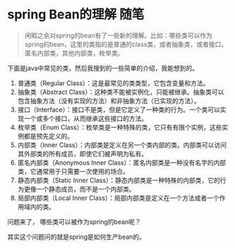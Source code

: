 # spring Bean的理解 随笔

> 闲暇之余对spring的bean有了一些新的理解。比如：哪些类可以作为spring的bean，这里的类指的是普通的class类，或者抽象类，或者接口，匿名内部类，其他内部类，枚举类。

下面是java中常见的类，然后我搜到的一些简单的介绍，我能想到的。

1. 普通类（Regular Class）：这是最常见的类类型，它包含变量和方法。
2. 抽象类（Abstract Class）：这种类不能被实例化，只能被继承。抽象类可以包含抽象方法（没有实现的方法）和非抽象方法（已实现的方法）。
3. 接口（Interface）：接口不是类，但是它定义了一种类的行为。一个类可以实现一个或多个接口，从而继承这些接口的方法。
4. 枚举类（Enum Class）：枚举类是一种特殊的类，它只有有限个实例，这些实例都是预先定义的。
5. 内部类（Inner Class）：内部类是定义在另一个类内部的类。内部类可以访问其外部类的所有成员，即使它们被声明为私有。
6. 匿名内部类（Anonymous Inner Class）：匿名内部类是一种没有名字的内部类，它通常用于只需要一次使用的场合。
7. 静态内部类（Static Inner Class）：静态内部类是一种特殊的内部类，它的行为更像一个静态成员，而不是一个内部类。
8. 局部内部类（Local Inner Class）：局部内部类是定义在一个方法或者一个作用域内的类。



问题来了， 哪些类可以被作为spring的bean呢？

其实这个问题问的就是spring是如何生产bean的。

